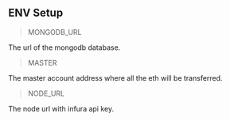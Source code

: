 ## ENV Setup

> MONGODB_URL

The url of the mongodb database.

> MASTER

The master account address where all the eth will be transferred.

> NODE_URL

The node url with infura api key.